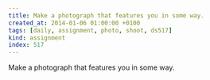 ```yaml
---
title: Make a photograph that features you in some way.
created_at: 2014-01-06 01:00:00 +0100
tags: [daily, assignment, photo, shoot, ds517]
kind: assignment
index: 517
---
```


Make a photograph that features you in some way.
